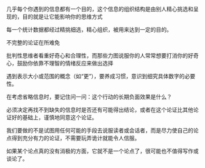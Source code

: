 几乎每个你遇到的信息都有一个目的，这个信息的组织结构是由别人精心挑选和呈现的，目的就是让它能影响你的思维方式

每一个统计数据都经过精挑细选，精心组织，被用来达到一定的目的。

不完整的论证在所难免

批判性思维者看重好奇心和合理性，而那些力图说服你的人常常想要打消你的好奇心，鼓励你依靠不理智的情绪反应来做出选择

遇到表示大小或范围的概念（如“更”），要养成习惯，意识到细究具体数字的必要性。

在考虑省略信息时，要记住问一问：这个行动的长期负面效果是什么？

必须决定再找不到缺失的信息时是否还有可能得出结论，或者在这个论证比其他论证好的基础上，谨慎地同意这个论证。

我们要做的不是试图用任何可能的手段去说服读者或会话者，而是尽力使自己的论点得到充分有力的论证，不需要玩弄诡计就能令人信服。

如果某个论点真的没有消极的方面，它就不是一个论点了，很可能也不值得写作或谈论了。